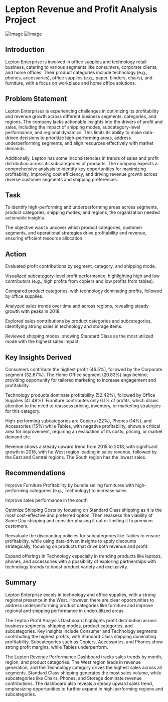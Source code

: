 # Lepton Revenue and Profit Analysis Project

![image](https://github.com/user-attachments/assets/33f177c5-1882-4a65-91ac-b15b34de8505) ![image](https://github.com/user-attachments/assets/1d9dc266-b9f7-46ae-8e4d-56f09b5db6c3) 

## Introduction
Lepton Enterprise is involved in office supplies and technology retail business, catering to various segments like consumers, corporate clients, and home offices. 
Their product categories include technology (e.g., phones, accessories), office supplies (e.g., paper, binders, chairs), and furniture, with a focus on workplace and home office solutions.

## Problem Statement
Lepton Enterprises is experiencing challenges in optimizing its profitability and revenue growth across different business segments, categories, and regions. The company lacks actionable insights into the drivers of profit and sales, including the impact of shipping modes, subcategory-level performance, and regional dynamics. This limits its ability to make data-driven decisions to prioritize high-performing areas, address underperforming segments, and align resources effectively with market demands.

Additionally, Lepton has some inconsistencies in trends of sales and profit distribution across its subcategories of products. The company expects a comprehensive analysis to identify key opportunities for maximizing profitability, improving cost efficiency, and driving revenue growth across diverse customer segments and shipping preferences.

## Task
To identify high-performing and underperforming areas across segments, product categories, shipping modes, and regions, the organization needed actionable insights. 

The objective was to uncover which product categories, customer segments, and operational strategies drive profitability and revenue, ensuring efficient resource allocation.

## Action
Evaluated profit contributions by segment, category, and shipping mode.

Visualized subcategory-level profit performance, highlighting high and low contributors (e.g., high profits from copiers and low profits from tables).

Compared product categories, with technology dominating profits, followed by office supplies.

Analyzed sales trends over time and across regions, revealing steady growth with peaks in 2018.

Explored sales contributions by product categories and subcategories, identifying strong sales in technology and storage items.

Reviewed shipping modes, showing Standard Class as the most utilized mode with the highest sales impact.

## Key Insights Derived
Consumers contribute the highest profit (46.5%), followed by the Corporate segment (32.67%). The Home Office segment (20.83%) lags behind, providing opportunity for tailored marketing to increase engagement and profitability.

Technology products dominate profitability (52.42%), followed by Office Supplies (41.48%). Furniture contributes only 6.1% of profits, which draws attention to the need to reassess pricing, inventory, or marketing strategies for this category.

High-performing subcategories are Copiers (22%), Phones (14%), and Accessories (15%) while Tables, with negative profitability, shows a critical area for improvement, requiring an evaluation of its costs, pricing, or market demand etc.

Revenue shows a steady upward trend from 2015 to 2018, with significant growth in 2018, with he West region leading in sales revenue, followed by the East and Central regions. The South region has the lowest sales.

## Recommendations
Improve Furniture Profitability by bundle selling furnitures with high-performing categories (e.g., Technology) to increase sales

Improve sales performance in the south

Optimize Shipping Costs by focusing on Standard Class shipping as it is the most cost-effective and preferred option. Then reassess the viability of Same Day shipping and consider phasing it out or limiting it to premium customers.

Reevaluate the discounting policies for subcategories like Tables to ensure profitability, while using data-driven insights to apply discounts strategically, focusing on products that drive both revenue and profit.

Expand offerings in Technology especially in trending products like laptops, phones, and accessories with a possibility of exploring partnerships with technology brands to boost product variety and exclusivity.

## Summary
Lepton Enterprise excels in technology and office supplies, with a strong regional presence in the West. However, there are clear opportunities to address underperforming product categories like furniture and improve regional and shipping performance in underutilized areas.

The Lepton Profit Analysis Dashboard highlights profit distribution across business segments, shipping modes, product categories, and subcategories. Key insights include Consumer and Technology segments contributing the highest profits, with Standard Class shipping dominating profitability. Subcategories such as Copiers, Accessories, and Phones show strong profit margins, while Tables underperform.

The Lepton Revenue Performance Dashboard tracks sales trends by month, region, and product categories. The West region leads in revenue generation, and the Technology category drives the highest sales across all segments. Standard Class shipping generates the most sales volume, while subcategories like Chairs, Phones, and Storage dominate revenue contributions. The dashboard also reveals a steady upward sales trend, emphasizing opportunities to further expand in high-performing regions and subcategories.


